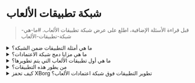 # شبكة تطبيقات الألعاب

> قبل قراءة الأسئلة الإضافية، اطلع على عرض شبكة تطبيقات الألعاب. #ما-هي-شبكة-تطبيقات-الألعاب

<details>

<summary>ما هي أمثلة التطبيقات ضمن الشبكة؟</summary>

* **منصة Soulbound**: تربط اللاعبين بالألعاب بناءً على هويتهم الرقمية بحيث يمكن للألعاب تقديم فرص استثمارية فريدة للاعبين الذين يحبون النوع المناسب.
* **تطبيق تفاعل اللاعب (gamerbase.gg)**: طبقة تفاعل فوق أي ألعاب ومجتمعات متصلة بأفاتار فريد. يعمل هذا كأداة رائعة لاكتساب الألعاب ومجتمعات الألعاب.
* **التكامل داخل اللعبة**: دمج طبقة الاعتمادات داخل اللعبة وتقديم أوضاع لعب ومزايا فريدة للخبراء في النوع.
* **بروتوكول الاتصال**: يسمح للعلامات التجارية بالتواصل مع اللاعبين بناءً على اعتماداتهم. يمكن للاعبين تحديد رسوم اتصال.
* **إقراض الأصول بناءً على السمعة**: إقراض أصولك ليس بناءً على الضمانات ولكن بناءً على اعتماداتك وسمعتك.
* **التوفيق بين اللاعبين**: السماح بتوفيق أكثر كفاءة في اللعبة بناءً على تاريخ اللاعبين بأكمله.
* **مجتمعات الألعاب اللامركزية**: تطبيق يسمح بإنشاء مجتمعات ألعاب لامركزية.
* **استكشاف لاعبي الرياضات الإلكترونية**: تطبيق يسمح باستكشاف لاعبي الرياضات الإلكترونية من قبل فرق الرياضات الإلكترونية أو مجتمعات الألعاب اللامركزية.
* **منصة البطولات**: منصة بطولات أكثر كفاءة، محدودة بأداء لاعبين معينين.
* **تطبيق بيانات الألعاب**: تطبيق مواعدة يقوم بمطابقة اللاعبين بناءً على اعتماداتهم.

</details>

<details>

<summary>ما هي مزايا دمج شبكة الاعتمادات؟</summary>

استخدام شبكة الاعتمادات من قبل المطورين يوفر عملية سلسة ومبسطة لإدخال اللاعبين إلى الشبكة، مما يؤدي إلى كفاءات تشغيلية مرتفعة والأهم من ذلك، تجربة مستخدم محسنة للاعبين. المزايا التي تقدمها شبكة الاعتمادات واسعة النطاق، بحيث أن أي تطبيق ألعاب يدمجها يكون مهيأً لتقديم تجربة لا مثيل لها لقاعدة مستخدميه.

</details>

<details>

<summary>ما هي أول تطبيقات الألعاب التي يتم تطويرها؟</summary>

منصة Soulbound وتطبيق تفاعل اللاعب.

</details>

<details>

<summary>من يطور هذه التطبيقات؟</summary>

مختبرات XBorg هي المطور الرئيسي لهذه التطبيقات. ومع ذلك، بعد اللامركزية، نعتزم فتح تطوير هذه التطبيقات لأي مطورين.

</details>

<details>

<summary>كيف تحفز XBorg تطوير التطبيقات فوق شبكة اعتمادات الألعاب؟</summary>

برنامج منح سيسمح بتحفيز تطوير التطبيقات.

</details>